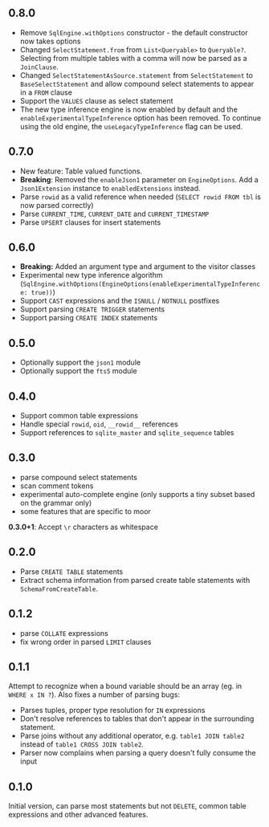 ## 0.8.0

- Remove `SqlEngine.withOptions` constructor - the default constructor now takes options
- Changed `SelectStatement.from` from `List<Queryable>` to `Queryable?`. Selecting from multiple
  tables with a comma will now be parsed as a `JoinClause`.
- Changed `SelectStatementAsSource.statement` from `SelectStatement` to `BaseSelectStatement` and allow
  compound select statements to appear in a `FROM` clause
- Support the `VALUES` clause as select statement
- The new type inference engine is now enabled by default and the `enableExperimentalTypeInference` option
  has been removed. To continue using the old engine, the `useLegacyTypeInference` flag can be used.

## 0.7.0

- New feature: Table valued functions.
- __Breaking__: Removed the `enableJson1` parameter on `EngineOptions`. Add a `Json1Extension` instance
  to `enabledExtensions` instead.
- Parse `rowid` as a valid reference when needed (`SELECT rowid FROM tbl` is now parsed correctly)
- Parse `CURRENT_TIME`, `CURRENT_DATE` and `CURRENT_TIMESTAMP`
- Parse `UPSERT` clauses for insert statements

## 0.6.0

- __Breaking:__ Added an argument type and argument to the visitor classes
- Experimental new type inference algorithm 
(`SqlEngine.withOptions(EngineOptions(enableExperimentalTypeInference: true))`)
- Support `CAST` expressions and the `ISNULL` / `NOTNULL` postfixes
- Support parsing `CREATE TRIGGER` statements
- Support parsing `CREATE INDEX` statements

## 0.5.0
- Optionally support the `json1` module
- Optionally support the `fts5` module

## 0.4.0
- Support common table expressions
- Handle special `rowid`, `oid`, `__rowid__` references
- Support references to `sqlite_master` and `sqlite_sequence` tables

## 0.3.0
- parse compound select statements
- scan comment tokens
- experimental auto-complete engine (only supports a tiny subset based on the grammar only)
- some features that are specific to moor

__0.3.0+1__: Accept `\r` characters as whitespace

## 0.2.0
- Parse `CREATE TABLE` statements
- Extract schema information from parsed create table statements with `SchemaFromCreateTable`.

## 0.1.2
- parse `COLLATE` expressions
- fix wrong order in parsed `LIMIT` clauses

## 0.1.1
Attempt to recognize when a bound variable should be an array (eg. in `WHERE x IN ?`).
Also fixes a number of parsing bugs:
- Parses tuples, proper type resolution for `IN` expressions
- Don't resolve references to tables that don't appear in the surrounding statement.
- Parse joins without any additional operator, e.g. `table1 JOIN table2` instead of 
`table1 CROSS JOIN table2`.
- Parser now complains when parsing a query doesn't fully consume the input

## 0.1.0
Initial version, can parse most statements but not `DELETE`, common table expressions and other
advanced features.
